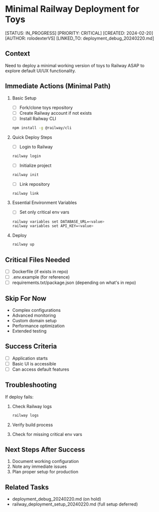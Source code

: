 # Minimal Railway Deployment for Toys

[STATUS: IN_PROGRESS]
[PRIORITY: CRITICAL]
[CREATED: 2024-02-20]
[AUTHOR: rolodexterVS]
[LINKED_TO: deployment_debug_20240220.md]

## Context

Need to deploy a minimal working version of toys to Railway ASAP to explore default UI/UX functionality.

## Immediate Actions (Minimal Path)

1. Basic Setup
   - [ ] Fork/clone toys repository
   - [ ] Create Railway account if not exists
   - [ ] Install Railway CLI

   ```sh
   npm install -g @railway/cli
   ```

2. Quick Deploy Steps
   - [ ] Login to Railway

   ```sh
   railway login
   ```

   - [ ] Initialize project

   ```sh
   railway init
   ```

   - [ ] Link repository

   ```sh
   railway link
   ```

3. Essential Environment Variables
   - [ ] Set only critical env vars

   ```sh
   railway variables set DATABASE_URL=<value>
   railway variables set API_KEY=<value>
   ```

4. Deploy

   ```sh
   railway up
   ```

## Critical Files Needed

- [ ] Dockerfile (if exists in repo)
- [ ] .env.example (for reference)
- [ ] requirements.txt/package.json (depending on what's in repo)

## Skip For Now

- Complex configurations
- Advanced monitoring
- Custom domain setup
- Performance optimization
- Extended testing

## Success Criteria

- [ ] Application starts
- [ ] Basic UI is accessible
- [ ] Can access default features

## Troubleshooting

If deploy fails:

1. Check Railway logs

   ```sh
   railway logs
   ```

2. Verify build process
3. Check for missing critical env vars

## Next Steps After Success

1. Document working configuration
2. Note any immediate issues
3. Plan proper setup for production

## Related Tasks

- deployment_debug_20240220.md (on hold)
- railway_deployment_setup_20240220.md (full setup deferred)
